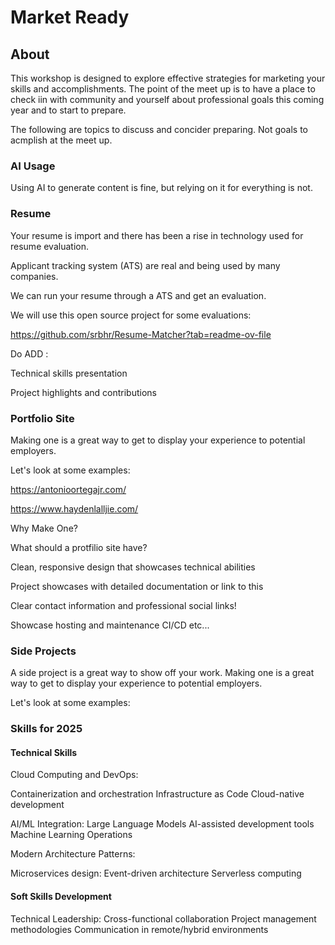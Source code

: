 # Market Ready

## About

This workshop is designed to explore effective strategies for marketing your skills and accomplishments. The point of the meet up is to have a place to check iin with community and yourself about professional goals this coming year and to start to prepare.

The following are topics to discuss and concider preparing. Not goals to acmplish at the meet up.


### AI Usage

Using AI to generate content is fine, but relying on it for everything is not.

### Resume

Your resume is import and there has been a rise in technology used for resume evaluation.

Applicant tracking system (ATS) are real and being used by many companies.

We can run your resume through a ATS and get an evaluation. 

We will use this open source project for some evaluations:

https://github.com/srbhr/Resume-Matcher?tab=readme-ov-file

Do ADD :

Technical skills presentation

Project highlights and contributions

### Portfolio Site

Making one is a great way to get to display your experience to potential employers.

Let's look at some examples:

https://antonioortegajr.com/

https://www.haydenlalljie.com/

Why Make One?

What should a protfilio site have?

Clean, responsive design that showcases technical abilities

Project showcases with detailed documentation or link to this

Clear contact information and professional social links!

Showcase hosting and maintenance CI/CD etc...


### Side Projects

A side project is a great way to show off your work.
Making one is a great way to get to display your experience to potential employers.

Let's look at some examples:

### Skills for 2025

#### Technical Skills

Cloud Computing and DevOps:

Containerization and orchestration
Infrastructure as Code
Cloud-native development

AI/ML Integration:
Large Language Models
AI-assisted development tools
Machine Learning Operations

Modern Architecture Patterns:

Microservices design:
Event-driven architecture
Serverless computing

#### Soft Skills Development

Technical Leadership:
Cross-functional collaboration
Project management methodologies
Communication in remote/hybrid environments
